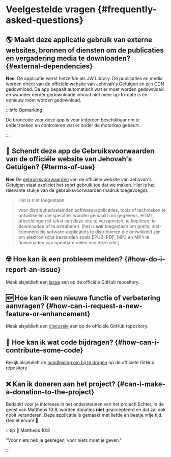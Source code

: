 # Veelgestelde vragen {#frequently-asked-questions}

## :earth_americas: Maakt deze applicatie gebruik van externe websites, bronnen of diensten om de publicaties en vergadering media te downloaden? {#external-dependencies}

**Nee**. De applicatie werkt hetzelfde als JW Library. De publicaties en media worden direct van de officiële website van Jehovah's Getuigen en zijn CDN gedownload. De app bepaalt automatisch wat er moet worden gedownload en wanneer eerder gedownloade inhoud niet meer up-to-date is en opnieuw moet worden gedownload.

:::info Opmerking

De broncode voor deze app is voor iedereen beschikbaar om te onderzoeken en controleren wat er onder de motorkap gebeurt.

:::

## :thinking: Schendt deze app de Gebruiksvoorwaarden van de officiële website van Jehovah's Getuigen? {#terms-of-use}

**Nee** De [gebruiksvoorwaarden](https://www.jw.org/finder?docid=1011511&prefer=content) van de officiële website van Jehovah's Getuigen staat expliciet het soort gebruik toe dat we maken. Hier is het relevante stukje van de gebruiksvoorwaarden (nadruk toegevoegd):

> Het is niet toegestaan:
>
> voor distributiedoeleinden software-applicaties, tools of technieken te ontwikkelen die specifiek worden gemaakt om gegevens, HTML, afbeeldingen of tekst van deze site te verzamelen, te kopiëren, te downloaden of te extraheren. (het is **wel** toegestaan om gratis, niet-commerciële sofware-applicaties te distribueren die ontwikkeld zijn om elektronische bestanden zoals EPUB, PDF, MP3 en MP4 te downloaden van openbare delen van deze site.)

## :radioactive: Hoe kan ik een probleem melden? {#how-do-i-report-an-issue}

Maak alsjeblieft een [issue](https://github.com/sircharlo/meeting-media-manager/issues) aan op de officiële GitHub repository.

## :new: Hoe kan ik een nieuwe functie of verbetering aanvragen? {#how-can-i-request-a-new-feature-or-enhancement}

Maak alsjeblieft een [discussie](https://github.com/sircharlo/meeting-media-manager/discussions) aan op de officiële GitHub repository.

## :handshake: Hoe kan ik wat code bijdragen? {#how-can-i-contribute-some-code}

Bekijk alsjeblieft de [handleiding om bij te dragen](https://github.com/sircharlo/meeting-media-manager/blob/master/CONTRIBUTING.md) op de officiële GitHub repository.

## :x: Kan ik doneren aan het project? {#can-i-make-a-donation-to-the-project}

Bedankt voor je interesse in het ondersteunen van het project! Echter, in de geest van Mattheüs 10:8, worden donaties **niet** geaccepteerd en dat zal ook nooit veranderen. Deze applicatie is gemaakt met liefde en beetje vrije tijd. Geniet ervan! :tada:

:::tip :book: Mattheüs 10:8

"Voor niets heb je gekregen, voor niets moet je geven."

:::
